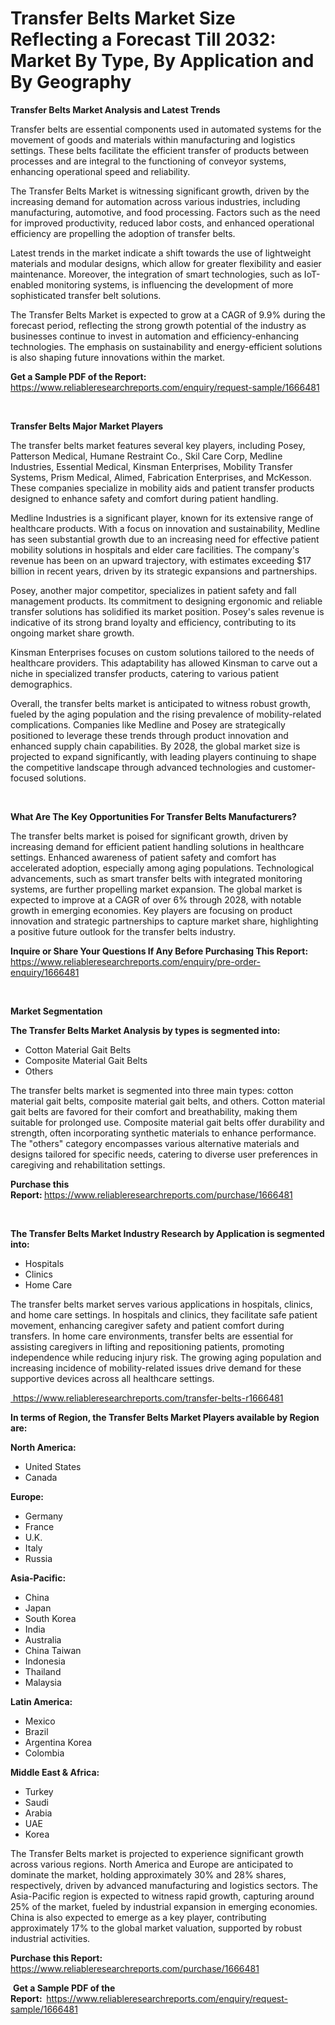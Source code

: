 <p><h1>Transfer Belts Market Size Reflecting a Forecast Till 2032: Market By Type, By Application and By Geography</h1></p><p><strong>Transfer Belts Market Analysis and Latest Trends</strong></p>
<p><p>Transfer belts are essential components used in automated systems for the movement of goods and materials within manufacturing and logistics settings. These belts facilitate the efficient transfer of products between processes and are integral to the functioning of conveyor systems, enhancing operational speed and reliability.</p><p>The Transfer Belts Market is witnessing significant growth, driven by the increasing demand for automation across various industries, including manufacturing, automotive, and food processing. Factors such as the need for improved productivity, reduced labor costs, and enhanced operational efficiency are propelling the adoption of transfer belts. </p><p>Latest trends in the market indicate a shift towards the use of lightweight materials and modular designs, which allow for greater flexibility and easier maintenance. Moreover, the integration of smart technologies, such as IoT-enabled monitoring systems, is influencing the development of more sophisticated transfer belt solutions.</p><p>The Transfer Belts Market is expected to grow at a CAGR of 9.9% during the forecast period, reflecting the strong growth potential of the industry as businesses continue to invest in automation and efficiency-enhancing technologies. The emphasis on sustainability and energy-efficient solutions is also shaping future innovations within the market.</p></p>
<p><strong>Get a Sample PDF of the Report:&nbsp;</strong> <a href="https://www.reliableresearchreports.com/enquiry/request-sample/1666481?utm_campaign=2759&utm_medium=2&utm_source=Github&utm_content=ia&utm_term=16042025&utm_id=transfer-belts">https://www.reliableresearchreports.com/enquiry/request-sample/1666481</a></p>
<p>&nbsp;</p>
<p><strong>Transfer Belts Major Market Players</strong></p>
<p><p>The transfer belts market features several key players, including Posey, Patterson Medical, Humane Restraint Co., Skil Care Corp, Medline Industries, Essential Medical, Kinsman Enterprises, Mobility Transfer Systems, Prism Medical, Alimed, Fabrication Enterprises, and McKesson. These companies specialize in mobility aids and patient transfer products designed to enhance safety and comfort during patient handling.</p><p>Medline Industries is a significant player, known for its extensive range of healthcare products. With a focus on innovation and sustainability, Medline has seen substantial growth due to an increasing need for effective patient mobility solutions in hospitals and elder care facilities. The company's revenue has been on an upward trajectory, with estimates exceeding $17 billion in recent years, driven by its strategic expansions and partnerships.</p><p>Posey, another major competitor, specializes in patient safety and fall management products. Its commitment to designing ergonomic and reliable transfer solutions has solidified its market position. Posey's sales revenue is indicative of its strong brand loyalty and efficiency, contributing to its ongoing market share growth.</p><p>Kinsman Enterprises focuses on custom solutions tailored to the needs of healthcare providers. This adaptability has allowed Kinsman to carve out a niche in specialized transfer products, catering to various patient demographics.</p><p>Overall, the transfer belts market is anticipated to witness robust growth, fueled by the aging population and the rising prevalence of mobility-related complications. Companies like Medline and Posey are strategically positioned to leverage these trends through product innovation and enhanced supply chain capabilities. By 2028, the global market size is projected to expand significantly, with leading players continuing to shape the competitive landscape through advanced technologies and customer-focused solutions.</p></p>
<p>&nbsp;</p>
<p><strong>What Are The Key Opportunities For Transfer Belts Manufacturers?</strong></p>
<p><p>The transfer belts market is poised for significant growth, driven by increasing demand for efficient patient handling solutions in healthcare settings. Enhanced awareness of patient safety and comfort has accelerated adoption, especially among aging populations. Technological advancements, such as smart transfer belts with integrated monitoring systems, are further propelling market expansion. The global market is expected to improve at a CAGR of over 6% through 2028, with notable growth in emerging economies. Key players are focusing on product innovation and strategic partnerships to capture market share, highlighting a positive future outlook for the transfer belts industry.</p></p>
<p><strong>Inquire or Share Your Questions If Any Before Purchasing This Report:</strong> <a href="https://www.reliableresearchreports.com/enquiry/pre-order-enquiry/1666481?utm_campaign=2759&utm_medium=2&utm_source=Github&utm_content=ia&utm_term=16042025&utm_id=transfer-belts">https://www.reliableresearchreports.com/enquiry/pre-order-enquiry/1666481</a></p>
<p>&nbsp;</p>
<p><strong>Market Segmentation</strong></p>
<p><strong>The Transfer Belts Market Analysis by types is segmented into:</strong></p>
<p><ul><li>Cotton Material Gait Belts</li><li>Composite Material Gait Belts</li><li>Others</li></ul></p>
<p><p>The transfer belts market is segmented into three main types: cotton material gait belts, composite material gait belts, and others. Cotton material gait belts are favored for their comfort and breathability, making them suitable for prolonged use. Composite material gait belts offer durability and strength, often incorporating synthetic materials to enhance performance. The "others" category encompasses various alternative materials and designs tailored for specific needs, catering to diverse user preferences in caregiving and rehabilitation settings.</p></p>
<p><strong>Purchase this Report:&nbsp;</strong><a href="https://www.reliableresearchreports.com/purchase/1666481?utm_campaign=2759&utm_medium=2&utm_source=Github&utm_content=ia&utm_term=16042025&utm_id=transfer-belts">https://www.reliableresearchreports.com/purchase/1666481</a></p>
<p>&nbsp;</p>
<p><strong>The Transfer Belts Market Industry Research by Application is segmented into:</strong></p>
<p><ul><li>Hospitals</li><li>Clinics</li><li>Home Care</li></ul></p>
<p><p>The transfer belts market serves various applications in hospitals, clinics, and home care settings. In hospitals and clinics, they facilitate safe patient movement, enhancing caregiver safety and patient comfort during transfers. In home care environments, transfer belts are essential for assisting caregivers in lifting and repositioning patients, promoting independence while reducing injury risk. The growing aging population and increasing incidence of mobility-related issues drive demand for these supportive devices across all healthcare settings.</p></p>
<p><a href="https://www.reliableresearchreports.com/transfer-belts-r1666481?utm_campaign=2759&utm_medium=2&utm_source=Github&utm_content=ia&utm_term=16042025&utm_id=transfer-belts">&nbsp;https://www.reliableresearchreports.com/transfer-belts-r1666481</a></p>
<p><strong>In terms of Region, the Transfer Belts Market Players available by Region are:</strong></p>
<p>
    <p> <strong> North America: </strong>
        <ul>
            <li>United States</li>
            <li>Canada</li>
        </ul>
        </p> 
    <p> <strong> Europe: </strong>
        <ul>
            <li>Germany</li>
            <li>France</li>
            <li>U.K.</li>
            <li>Italy</li>
            <li>Russia</li>
        </ul>
        </p> 
    <p> <strong> Asia-Pacific: </strong>
        <ul>
            <li>China</li>
            <li>Japan</li>
            <li>South Korea</li>
            <li>India</li>
            <li>Australia</li>
            <li>China Taiwan</li>
            <li>Indonesia</li>
            <li>Thailand</li>
            <li>Malaysia</li>
        </ul>
        </p> 
    <p> <strong> Latin America: </strong>
        <ul>
            <li>Mexico</li>
            <li>Brazil</li>
            <li>Argentina Korea</li>
            <li>Colombia</li>
        </ul>
        </p> 
    <p> <strong> Middle East & Africa: </strong>
        <ul>
            <li>Turkey</li>
            <li>Saudi</li>
            <li>Arabia</li>
            <li>UAE</li>
            <li>Korea</li>
        </ul>
    </p>
    </p>
<p><p>The Transfer Belts market is projected to experience significant growth across various regions. North America and Europe are anticipated to dominate the market, holding approximately 30% and 28% shares, respectively, driven by advanced manufacturing and logistics sectors. The Asia-Pacific region is expected to witness rapid growth, capturing around 25% of the market, fueled by industrial expansion in emerging economies. China is also expected to emerge as a key player, contributing approximately 17% to the global market valuation, supported by robust industrial activities.</p></p>
<p><strong>Purchase this Report: </strong><a href="https://www.reliableresearchreports.com/purchase/1666481?utm_campaign=2759&utm_medium=2&utm_source=Github&utm_content=ia&utm_term=16042025&utm_id=transfer-belts">https://www.reliableresearchreports.com/purchase/1666481</a></p>
<p>&nbsp;<strong>Get a Sample PDF of the Report:&nbsp;&nbsp;</strong><a href="https://www.reliableresearchreports.com/enquiry/request-sample/1666481?utm_campaign=2759&utm_medium=2&utm_source=Github&utm_content=ia&utm_term=16042025&utm_id=transfer-belts">https://www.reliableresearchreports.com/enquiry/request-sample/1666481</a></p>
<p><strong></strong></p>
<p><p></p><p></p><p></p></p>